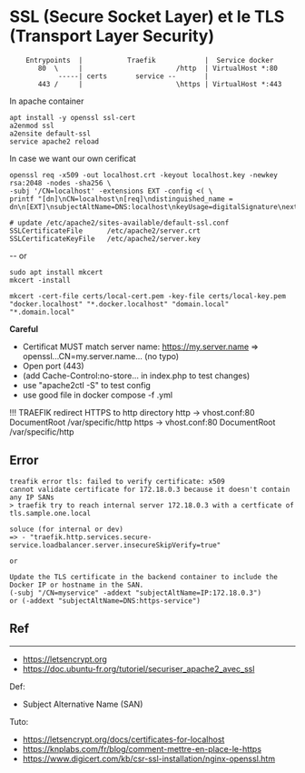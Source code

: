 # SSL (Secure Socket Layer) et le TLS (Transport Layer Security)

```
    Entrypoints  |           Traefik            |  Service docker
       80  \     |                       /http  | VirtualHost *:80
            -----| certs       service --       | 
       443 /     |                       \https | VirtualHost *:443
```

In apache container
```
apt install -y openssl ssl-cert
a2enmod ssl
a2ensite default-ssl
service apache2 reload
```

In case we want our own cerificat
```
openssl req -x509 -out localhost.crt -keyout localhost.key -newkey rsa:2048 -nodes -sha256 \
-subj '/CN=localhost' -extensions EXT -config <( \
printf "[dn]\nCN=localhost\n[req]\ndistinguished_name = dn\n[EXT]\nsubjectAltName=DNS:localhost\nkeyUsage=digitalSignature\nextendedKeyUsage=serverAuth")

# update /etc/apache2/sites-available/default-ssl.conf
SSLCertificateFile      /etc/apache2/server.crt
SSLCertificateKeyFile   /etc/apache2/server.key
```

-- or

```
sudo apt install mkcert
mkcert -install

mkcert -cert-file certs/local-cert.pem -key-file certs/local-key.pem "docker.localhost" "*.docker.localhost" "domain.local" "*.domain.local"
```

**Careful**
- Certificat MUST match server name: https://my.server.name => openssl...CN=my.server.name... (no typo)
- Open port (443)
- (add Cache-Control:no-store... in index.php to test changes)
- use "apache2ctl -S" to test config
- use good file in docker compose -f <compose>.yml

!!!
TRAEFIK redirect HTTPS to http directory
    http  -> vhost.conf:80 DocumentRoot /var/specific/http
    https -> vhost.conf:80 DocumentRoot /var/specific/http


## Error
```
treafik error tls: failed to verify certificate: x509
cannot validate certificate for 172.18.0.3 because it doesn't contain any IP SANs
> traefik try to reach internal server 172.18.0.3 with a certficate of tls.sample.one.local

soluce (for internal or dev)
=> - "traefik.http.services.secure-service.loadbalancer.server.insecureSkipVerify=true"

or 

Update the TLS certificate in the backend container to include the Docker IP or hostname in the SAN.
(-subj "/CN=myservice" -addext "subjectAltName=IP:172.18.0.3") 
or (-addext "subjectAltName=DNS:https-service")
```


## Ref
---
- https://letsencrypt.org
- https://doc.ubuntu-fr.org/tutoriel/securiser_apache2_avec_ssl

Def:
- Subject Alternative Name (SAN)

Tuto:
- https://letsencrypt.org/docs/certificates-for-localhost  
- https://knplabs.com/fr/blog/comment-mettre-en-place-le-https
- https://www.digicert.com/kb/csr-ssl-installation/nginx-openssl.htm
